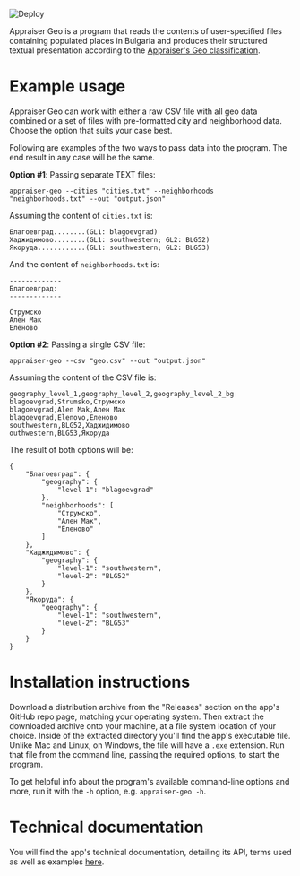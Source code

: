 ![Deploy](https://github.com/ivi-dev/appraiser-geo/actions/workflows/deploy.yml/badge.svg)


Appraiser Geo is a program that reads the contents of user-specified files containing populated places in Bulgaria and produces their structured textual presentation according to the [Appraiser's Geo classification](https://ivi-dev.github.io/appraiser-geo/geo_classification.html).

# Example usage

Appraiser Geo can work with either a raw CSV file with all geo data combined or a set of files with pre-formatted city and neighborhood data. Choose the option that suits your case best.

Following are examples of the two ways to pass data into the program. The end result in any case will be the same.

**Option #1**: Passing separate TEXT files:

```
appraiser-geo --cities "cities.txt" --neighborhoods "neighborhoods.txt" --out "output.json"
```

Assuming the content of `cities.txt` is:

```
Благоевград........(GL1: blagoevgrad)
Хаджидимово........(GL1: southwestern; GL2: BLG52)
Якоруда............(GL1: southwestern; GL2: BLG53)
```

And the content of `neighborhoods.txt` is:

```
-------------
Благоевград:
-------------

Струмско
Ален Мак
Еленово
```

**Option #2**: Passing a single CSV file:

```
appraiser-geo --csv "geo.csv" --out "output.json"
```

Assuming the content of the CSV file is:

```
geography_level_1,geography_level_2,geography_level_2_bg
blagoevgrad,Strumsko,Струмско
blagoevgrad,Alen Mak,Ален Мак
blagoevgrad,Elenovo,Еленово
southwestern,BLG52,Хаджидимово
outhwestern,BLG53,Якоруда
```

The result of both options will be:

```
{
    "Благоевград": {
        "geography": {
            "level-1": "blagoevgrad"
        },
        "neighborhoods": [
            "Струмско",
            "Ален Мак",
            "Еленово"
        ]
    },
    "Хаджидимово": {
        "geography": {
            "level-1": "southwestern",
            "level-2": "BLG52"
        }
    },
    "Якоруда": {
        "geography": {
            "level-1": "southwestern",
            "level-2": "BLG53"
        }
    }
}
```


# Installation instructions

Download a distribution archive from the "Releases" section on the app's GitHub repo page, matching your operating system. Then extract the downloaded archive onto your machine, at a file system location of your choice. Inside of the extracted directory you'll find the app's executable file. Unlike Mac and Linux, on Windows, the file will have a `.exe` extension. Run that file from the command line, passing the required options, to start the program.

To get helpful info about the program's available command-line options and more, run it with the `-h` option, e.g. `appraiser-geo -h`.

# Technical documentation
You will find the app's technical documentation, detailing its API, terms used as well as examples [here](https://ivi-dev.github.io/appraiser-geo/).
